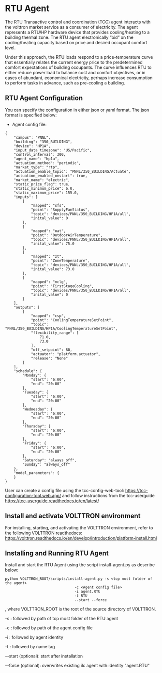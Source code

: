 # RTU Agent

The RTU Transactive control and coordination (TCC) agent interacts with the volttron market service
as a consumer of electricity. The agent represents a RTU/HP hardware device that provides cooling/heating to a 
 building thermal zone. The RTU agent electronically “bid” on the cooling/heating capacity based on price
 and desired occupant comfort level.

Under this approach, the RTU loads respond to a price-temperature curve that essentially
relates the current energy price to the predetermined comfort expectations of building occupants.
The curve influences RTU to either reduce power load to balance cost and comfort objectives,
or in cases of abundant, economical electricity, perhaps increase consumption to perform tasks in advance,
such as pre-cooling a building.

## RTU Agent Configuration

You can specify the configuration in either json or yaml format. The json format is specified below: 

* Agent config file:

````
{
    "campus": "PNNL", 
    "building": "350_BUILDING",
    "device": "HP1A",
    "input_data_timezone": "US/Pacific",
    "control_interval": 300, 
    "agent_name": "hp1a",
    "actuation_method": "periodic",
    "market_type": "rtp",
    "actuation_enable_topic": "PNNL/350_BUILDING/Actuate",
    "actuation_enabled_onstart": true,
    "market_name": "electric",
    "static_price_flag": true,
    "static_minimum_price": 6.0,
    "static_maximum_price": 155.0,
    "inputs": [
        {
            "mapped": "sfs", 
            "point": "SupplyFanStatus", 
            "topic": "devices/PNNL/350_BUILDING/HP1A/all",
            "inital_value": 0
        }, 
        {
            "mapped": "oat", 
            "point": "OutdoorAirTemperature", 
            "topic": "devices/PNNL/350_BUILDING/HP1A/all",
            "inital_value": 75.0
        }, 
        {
            "mapped": "zt", 
            "point": "ZoneTemperature", 
            "topic": "devices/PNNL/350_BUILDING/HP1A/all",
            "inital_value": 73.0
        }, 
        {
            "mapped": "mclg", 
            "point": "FirstStageCooling", 
            "topic": "devices/PNNL/350_BUILDING/HP1A/all",
            "inital_value": 0
        }
    ], 
    "outputs": [
        {
            "mapped": "csp", 
            "point": "CoolingTemperatureSetPoint",
            "topic": "PNNL/350_BUILDING/HP1A/CoolingTemperatureSetPoint",
            "flexibility_range": [
                71.0,
                73.0
            ], 
            "off_setpoint": 80,
            "actuator": "platform.actuator", 
            "release": "None"
        }
    ], 
    "schedule": {
        "Monday": {
            "start": "6:00",
            "end": "20:00"
        }, 
        "Tuesday": {
            "start": "6:00",
            "end": "20:00"
        }, 
        "Wednesday": {
            "start": "6:00",
            "end": "20:00"
        }, 
        "Thursday": {
            "start": "6:00",
            "end": "20:00"
        }, 
        "Friday": {
            "start": "6:00",
            "end": "20:00"
        }, 
        "Saturday": "always_off", 
        "Sunday": "always_off"
    }, 
    "model_parameters": {
    }
}
````

User can create a config file using the tcc-config-web-tool: https://tcc-configuration-tool.web.app/
and follow instructions from the tcc-userguide https://tcc-userguide.readthedocs.io/en/latest/

## Install and activate VOLTTRON environment
For installing, starting, and activating the VOLTTRON environment, refer to the following VOLTTRON readthedocs: 
https://volttron.readthedocs.io/en/develop/introduction/platform-install.html

## Installing and Running RTU Agent
Install and start the RTU Agent using the script install-agent.py as describe below:

```
python VOLTTRON_ROOT/scripts/install-agent.py -s <top most folder of the agent> 
                                -c <Agent config file>
                                -i agent.RTU
                                -t RTU
                                --start --force
```
, where VOLTTRON_ROOT is the root of the source directory of VOLTTRON.

-s : followed by path of top most folder of the RTU agent

-c : followed by path of the agent config file

-i : followed by agent identity

-t : followed by name tag
 
--start (optional): start after installation

--force (optional): overwrites existing ilc agent with identity "agent.RTU"  


